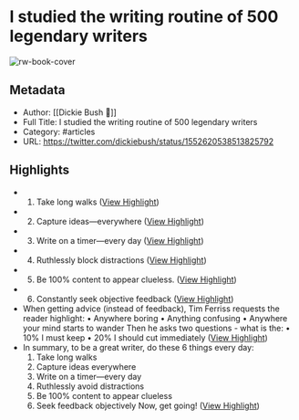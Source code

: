 # I studied the writing routine of 500 legendary writers

![rw-book-cover](https://pbs.twimg.com/profile_images/1645163605166379011/Wu8UcUGU_normal.jpg)

## Metadata
- Author: [[Dickie Bush 🚢]]
- Full Title: I studied the writing routine of 500 legendary writers
- Category: #articles
- URL: https://twitter.com/dickiebush/status/1552620538513825792

## Highlights
- 1. Take long walks ([View Highlight](https://read.readwise.io/read/01hc9d3x620wvm90s2zp5rkw7y))
- 2. Capture ideas—everywhere ([View Highlight](https://read.readwise.io/read/01hc9d496kx4bhcktyta3cj5xm))
- 3. Write on a timer—every day ([View Highlight](https://read.readwise.io/read/01hc9d5jzkxxdzncqgxat9a6kn))
- 4. Ruthlessly block distractions ([View Highlight](https://read.readwise.io/read/01hc9dj3ptjy5h3h1nj91smm15))
- 5. Be 100% content to appear clueless. ([View Highlight](https://read.readwise.io/read/01hc9djs06xm0z1y7q86spr2j1))
- 6. Constantly seek objective feedback ([View Highlight](https://read.readwise.io/read/01hc9dk8bwnk230vxhyb2yfh8w))
- When getting advice (instead of feedback), Tim Ferriss requests the reader highlight:
  • Anywhere boring 
  • Anything confusing 
  • Anywhere your mind starts to wander
  Then he asks two questions - what is the:
  • 10% I must keep 
  • 20% I should cut immediately ([View Highlight](https://read.readwise.io/read/01hc9dmd3gdjcnvc1kk6f1vkyx))
- In summary, to be a great writer, do these 6 things every day:
  1. Take long walks 
  2. Capture ideas everywhere 
  3. Write on a timer—every day 
  4. Ruthlessly avoid distractions 
  5. Be 100% content to appear clueless 
  6. Seek feedback objectively
  Now, get going! ([View Highlight](https://read.readwise.io/read/01hc9dn663w68wtyncpz13avvv))
